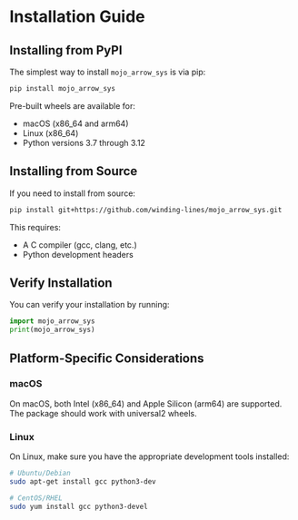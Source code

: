 # Installation Guide

## Installing from PyPI

The simplest way to install `mojo_arrow_sys` is via pip:

```bash
pip install mojo_arrow_sys
```

Pre-built wheels are available for:
- macOS (x86_64 and arm64)
- Linux (x86_64)
- Python versions 3.7 through 3.12

## Installing from Source

If you need to install from source:

```bash
pip install git+https://github.com/winding-lines/mojo_arrow_sys.git
```

This requires:
- A C compiler (gcc, clang, etc.)
- Python development headers

## Verify Installation

You can verify your installation by running:

```python
import mojo_arrow_sys
print(mojo_arrow_sys)
```

## Platform-Specific Considerations

### macOS

On macOS, both Intel (x86_64) and Apple Silicon (arm64) are supported. The package should work with universal2 wheels.

### Linux

On Linux, make sure you have the appropriate development tools installed:

```bash
# Ubuntu/Debian
sudo apt-get install gcc python3-dev

# CentOS/RHEL
sudo yum install gcc python3-devel
```